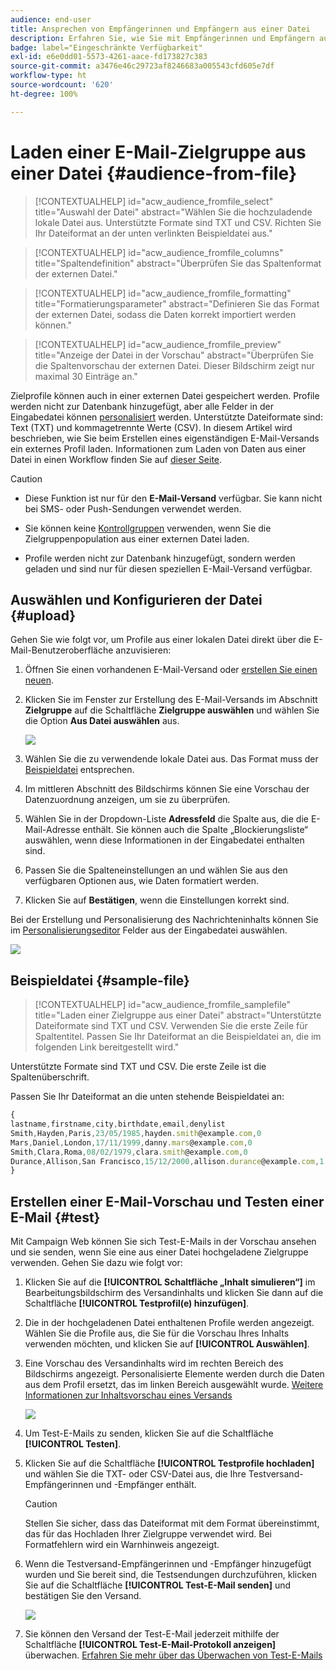 ```yaml
---
audience: end-user
title: Ansprechen von Empfängerinnen und Empfängern aus einer Datei
description: Erfahren Sie, wie Sie mit Empfängerinnen und Empfängern aus einer externen Datei eine E-Mail-Zielgruppe erstellen können.
badge: label="Eingeschränkte Verfügbarkeit"
exl-id: e6e0dd01-5573-4261-aace-fd173827c383
source-git-commit: a3476e46c29723af8246683a005543cfd605e7df
workflow-type: ht
source-wordcount: '620'
ht-degree: 100%

---
```


# Laden einer E-Mail-Zielgruppe aus einer Datei {#audience-from-file}

>[!CONTEXTUALHELP]
>id="acw_audience_fromfile_select"
>title="Auswahl der Datei"
>abstract="Wählen Sie die hochzuladende lokale Datei aus. Unterstützte Formate sind TXT und CSV. Richten Sie Ihr Dateiformat an der unten verlinkten Beispieldatei aus."

>[!CONTEXTUALHELP]
>id="acw_audience_fromfile_columns"
>title="Spaltendefinition"
>abstract="Überprüfen Sie das Spaltenformat der externen Datei."

>[!CONTEXTUALHELP]
>id="acw_audience_fromfile_formatting"
>title="Formatierungsparameter"
>abstract="Definieren Sie das Format der externen Datei, sodass die Daten korrekt importiert werden können."

>[!CONTEXTUALHELP]
>id="acw_audience_fromfile_preview"
>title="Anzeige der Datei in der Vorschau"
>abstract="Überprüfen Sie die Spaltenvorschau der externen Datei. Dieser Bildschirm zeigt nur maximal 30 Einträge an."

Zielprofile können auch in einer externen Datei gespeichert werden. Profile werden nicht zur Datenbank hinzugefügt, aber alle Felder in der Eingabedatei können [personalisiert](../personalization/gs-personalization.md) werden. Unterstützte Dateiformate sind: Text (TXT) und kommagetrennte Werte (CSV). In diesem Artikel wird beschrieben, wie Sie beim Erstellen eines eigenständigen E-Mail-Versands ein externes Profil laden. Informationen zum Laden von Daten aus einer Datei in einen Workflow finden Sie auf [dieser Seite](../workflows/activities/load-file.md).

>[!CAUTION]
>
>* Diese Funktion ist nur für den **E-Mail-Versand** verfügbar. Sie kann nicht bei SMS- oder Push-Sendungen verwendet werden.
>
>* Sie können keine [Kontrollgruppen](control-group.md) verwenden, wenn Sie die Zielgruppenpopulation aus einer externen Datei laden.
>
>* Profile werden nicht zur Datenbank hinzugefügt, sondern werden geladen und sind nur für diesen speziellen E-Mail-Versand verfügbar.

## Auswählen und Konfigurieren der Datei {#upload}

Gehen Sie wie folgt vor, um Profile aus einer lokalen Datei direkt über die E-Mail-Benutzeroberfläche anzuvisieren:

1. Öffnen Sie einen vorhandenen E-Mail-Versand oder [erstellen Sie einen neuen](../email/create-email.md).
1. Klicken Sie im Fenster zur Erstellung des E-Mail-Versands im Abschnitt **Zielgruppe** auf die Schaltfläche **Zielgruppe auswählen** und wählen Sie die Option **Aus Datei auswählen** aus.

   ![](assets/select-from-file.png)

1. Wählen Sie die zu verwendende lokale Datei aus. Das Format muss der [Beispieldatei](#sample-file) entsprechen.
1. Im mittleren Abschnitt des Bildschirms können Sie eine Vorschau der Datenzuordnung anzeigen, um sie zu überprüfen.
1. Wählen Sie in der Dropdown-Liste **Adressfeld** die Spalte aus, die die E-Mail-Adresse enthält. Sie können auch die Spalte „Blockierungsliste“ auswählen, wenn diese Informationen in der Eingabedatei enthalten sind.
1. Passen Sie die Spalteneinstellungen an und wählen Sie aus den verfügbaren Optionen aus, wie Daten formatiert werden.
1. Klicken Sie auf **Bestätigen**, wenn die Einstellungen korrekt sind.

Bei der Erstellung und Personalisierung des Nachrichteninhalts können Sie im [Personalisierungseditor](../personalization/gs-personalization.md) Felder aus der Eingabedatei auswählen.

![](assets/select-external-perso.png)

## Beispieldatei {#sample-file}

>[!CONTEXTUALHELP]
>id="acw_audience_fromfile_samplefile"
>title="Laden einer Zielgruppe aus einer Datei"
>abstract="Unterstützte Dateiformate sind TXT und CSV. Verwenden Sie die erste Zeile für Spaltentitel. Passen Sie Ihr Dateiformat an die Beispieldatei an, die im folgenden Link bereitgestellt wird."

Unterstützte Formate sind TXT und CSV. Die erste Zeile ist die Spaltenüberschrift.

Passen Sie Ihr Dateiformat an die unten stehende Beispieldatei an:

```javascript
{
lastname,firstname,city,birthdate,email,denylist
Smith,Hayden,Paris,23/05/1985,hayden.smith@example.com,0
Mars,Daniel,London,17/11/1999,danny.mars@example.com,0
Smith,Clara,Roma,08/02/1979,clara.smith@example.com,0
Durance,Allison,San Francisco,15/12/2000,allison.durance@example.com,1
}
```

## Erstellen einer E-Mail-Vorschau und Testen einer E-Mail {#test}

Mit Campaign Web können Sie sich Test-E-Mails in der Vorschau ansehen und sie senden, wenn Sie eine aus einer Datei hochgeladene Zielgruppe verwenden. Gehen Sie dazu wie folgt vor:

1. Klicken Sie auf die **[!UICONTROL Schaltfläche „Inhalt simulieren“]** im Bearbeitungsbildschirm des Versandinhalts und klicken Sie dann auf die Schaltfläche **[!UICONTROL Testprofil(e) hinzufügen]**.

1. Die in der hochgeladenen Datei enthaltenen Profile werden angezeigt. Wählen Sie die Profile aus, die Sie für die Vorschau Ihres Inhalts verwenden möchten, und klicken Sie auf **[!UICONTROL Auswählen]**.

1. Eine Vorschau des Versandinhalts wird im rechten Bereich des Bildschirms angezeigt. Personalisierte Elemente werden durch die Daten aus dem Profil ersetzt, das im linken Bereich ausgewählt wurde. [Weitere Informationen zur Inhaltsvorschau eines Versands](../preview-test/preview-content.md)

   ![](assets/file-upload-preview.png)

1. Um Test-E-Mails zu senden, klicken Sie auf die Schaltfläche **[!UICONTROL Testen]**.

1. Klicken Sie auf die Schaltfläche **[!UICONTROL Testprofile hochladen]** und wählen Sie die TXT- oder CSV-Datei aus, die Ihre Testversand-Empfängerinnen und -Empfänger enthält.

   >[!CAUTION]
   >
   >Stellen Sie sicher, dass das Dateiformat mit dem Format übereinstimmt, das für das Hochladen Ihrer Zielgruppe verwendet wird. Bei Formatfehlern wird ein Warnhinweis angezeigt.

1. Wenn die Testversand-Empfängerinnen und -Empfänger hinzugefügt wurden und Sie bereit sind, die Testsendungen durchzuführen, klicken Sie auf die Schaltfläche **[!UICONTROL Test-E-Mail senden]** und bestätigen Sie den Versand.

   ![](assets/file-upload-test.png)

1. Sie können den Versand der Test-E-Mail jederzeit mithilfe der Schaltfläche **[!UICONTROL Test-E-Mail-Protokoll anzeigen]** überwachen. [Erfahren Sie mehr über das Überwachen von Test-E-Mails](../preview-test/test-deliveries.md#access-test-deliveries)
